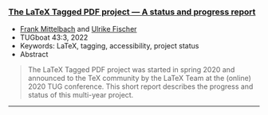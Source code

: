 

### <a href="{{site.baseurl}}/publications/2022-FMi-UFi-TUB-tb135mitt-tagged.pdf">The LaTeX Tagged PDF project — A status and progress report</a>

+ [Frank Mittelbach]({{site.baseurl}}/about/team/#frank-mittelbach) and [Ulrike Fischer]({{site.baseurl}}/about/team/#ulrike-fischer)
+ TUGboat 43:3, 2022 
+ Keywords: LaTeX, tagging, accessibility, project status
+ Abstract
> The LaTeX Tagged PDF project was started in spring 2020 and announced to the TeX community by the LaTeX Team at the (online) 2020 TUG conference. This short report describes the progress and status of this multi-year project.


***

